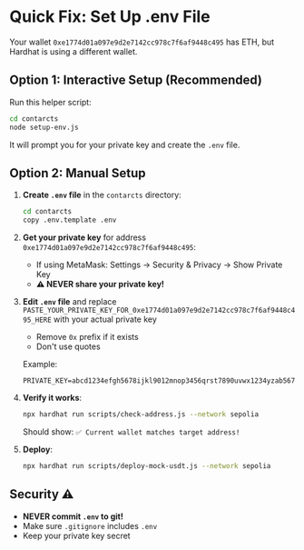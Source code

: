 # Quick Fix: Set Up .env File

Your wallet `0xe1774d01a097e9d2e7142cc978c7f6af9448c495` has ETH, but Hardhat is using a different wallet.

## Option 1: Interactive Setup (Recommended)

Run this helper script:
```bash
cd contarcts
node setup-env.js
```

It will prompt you for your private key and create the `.env` file.

## Option 2: Manual Setup

1. **Create `.env` file** in the `contarcts` directory:
   ```bash
   cd contarcts
   copy .env.template .env
   ```

2. **Get your private key** for address `0xe1774d01a097e9d2e7142cc978c7f6af9448c495`:
   - If using MetaMask: Settings → Security & Privacy → Show Private Key
   - **⚠️ NEVER share your private key!**

3. **Edit `.env` file** and replace `PASTE_YOUR_PRIVATE_KEY_FOR_0xe1774d01a097e9d2e7142cc978c7f6af9448c495_HERE` with your actual private key
   - Remove `0x` prefix if it exists
   - Don't use quotes
   
   Example:
   ```
   PRIVATE_KEY=abcd1234efgh5678ijkl9012mnop3456qrst7890uvwx1234yzab5678cdef
   ```

4. **Verify it works**:
   ```bash
   npx hardhat run scripts/check-address.js --network sepolia
   ```
   
   Should show: `✅ Current wallet matches target address!`

5. **Deploy**:
   ```bash
   npx hardhat run scripts/deploy-mock-usdt.js --network sepolia
   ```

## Security ⚠️

- **NEVER commit `.env` to git!**
- Make sure `.gitignore` includes `.env`
- Keep your private key secret

